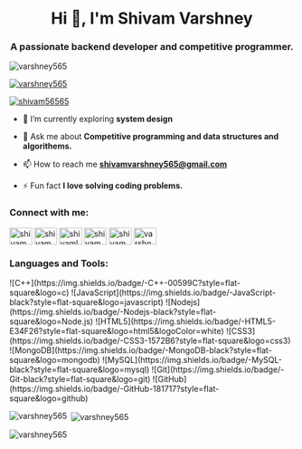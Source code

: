 <h1 align="center">Hi 👋, I'm Shivam Varshney</h1>
<h3 align="center">A passionate backend developer and competitive programmer.</h3>

<p align="left"> <img src="https://komarev.com/ghpvc/?username=varshney565&label=Profile%20views&color=0e75b6&style=flat" alt="varshney565" /> </p>

<p align="left"> <a href="https://github.com/ryo-ma/github-profile-trophy"><img src="https://github-profile-trophy.vercel.app/?username=varshney565" alt="varshney565" /></a> </p>

<p align="left"> <a href="https://twitter.com/shivam56565" target="blank"><img src="https://img.shields.io/twitter/follow/shivam56565?logo=twitter&style=for-the-badge" alt="shivam56565" /></a> </p>

- 🌱 I’m currently exploring **system design**

- 💬 Ask me about **Competitive programming and data structures and algorithems.**

- 📫 How to reach me **shivamvarshney565@gmail.com**

- ⚡ Fun fact **I love solving coding problems.**

<h3 align="left">Connect with me:</h3>
<p align="left">
<a href="https://twitter.com/shivam56565" target="blank"><img align="center" src="https://raw.githubusercontent.com/rahuldkjain/github-profile-readme-generator/master/src/images/icons/Social/twitter.svg" alt="shivam56565" height="30" width="40" /></a>
<a href="https://linkedin.com/in/shivam565" target="blank"><img align="center" src="https://raw.githubusercontent.com/rahuldkjain/github-profile-readme-generator/master/src/images/icons/Social/linked-in-alt.svg" alt="shivam565" height="30" width="40" /></a>
<a href="https://www.codechef.com/users/shivamloop" target="blank"><img align="center" src="https://cdn.jsdelivr.net/npm/simple-icons@3.1.0/icons/codechef.svg" alt="shivamloop" height="30" width="40" /></a>
<a href="https://codeforces.com/profile/shivam565" target="blank"><img align="center" src="https://raw.githubusercontent.com/rahuldkjain/github-profile-readme-generator/master/src/images/icons/Social/codeforces.svg" alt="shivam565" height="30" width="40" /></a>
<a href="https://www.leetcode.com/shivam565" target="blank"><img align="center" src="https://raw.githubusercontent.com/rahuldkjain/github-profile-readme-generator/master/src/images/icons/Social/leet-code.svg" alt="shivam565" height="30" width="40" /></a>
<a href="https://auth.geeksforgeeks.org/user/varshney565" target="blank"><img align="center" src="https://raw.githubusercontent.com/rahuldkjain/github-profile-readme-generator/master/src/images/icons/Social/geeks-for-geeks.svg" alt="varshney565" height="30" width="40" /></a>
</p>

<h3 align="left">Languages and Tools:</h3>
![C++](https://img.shields.io/badge/-C++-00599C?style=flat-square&logo=c)
![JavaScript](https://img.shields.io/badge/-JavaScript-black?style=flat-square&logo=javascript)
![Nodejs](https://img.shields.io/badge/-Nodejs-black?style=flat-square&logo=Node.js)
![HTML5](https://img.shields.io/badge/-HTML5-E34F26?style=flat-square&logo=html5&logoColor=white)
![CSS3](https://img.shields.io/badge/-CSS3-1572B6?style=flat-square&logo=css3)
![MongoDB](https://img.shields.io/badge/-MongoDB-black?style=flat-square&logo=mongodb)
![MySQL](https://img.shields.io/badge/-MySQL-black?style=flat-square&logo=mysql)
![Git](https://img.shields.io/badge/-Git-black?style=flat-square&logo=git)
![GitHub](https://img.shields.io/badge/-GitHub-181717?style=flat-square&logo=github)

<p><img align="left" src="https://github-readme-stats.vercel.app/api/top-langs?username=varshney565&show_icons=true&locale=en&layout=compact" alt="varshney565" /></p>

<p>&nbsp;<img align="center" src="https://github-readme-stats.vercel.app/api?username=varshney565&show_icons=true&locale=en" alt="varshney565" /></p>

<p><img align="center" src="https://github-readme-streak-stats.herokuapp.com/?user=varshney565&" alt="varshney565" /></p>

